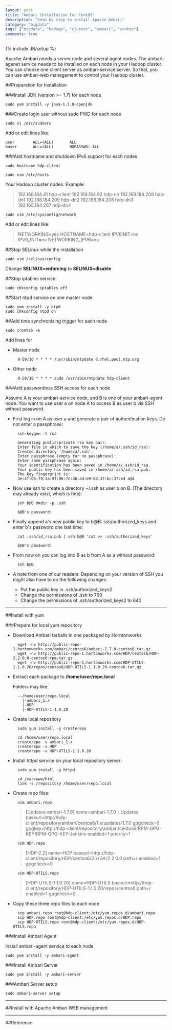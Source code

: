 ```yaml
---
layout: post
title: "Ambari Installation for CentOS"
description: "Setp by step to install Apache Ambari"
category: "bigdata"
tags: ["bigdata", "hadoop", "cluster", "ambari", "centos"]
comments: true
---
```

{% include JB/setup %}

Apache Ambari needs a server node and several agent nodes. The ambari-agenet service needs to be installed on each node in your Hadoop cluster. You can choose one client server as ambari-service server. So that, you can use ambari-web management to control your Hadoop cluster.

##Preparation for Installation

###Install JDK (version >= 1.7) for each node

    sudo yum install -y java-1.7.0-openjdk

###Create login user without sudo PWD for each node

    sudo vi /etc/sudoers

Add or edit lines like:

    user        ALL=(ALL)       ALL
	%user       ALL=(ALL)       NOPASSWD: ALL

###Add hostname and shutdown IPv6 support for each nodes

    sudo hostname hdp-client

    sudo vim /etc/hosts

Your Hadoop cluster nodes. Example:

>192.168.184.41 hdp-client
>192.168.184.92 hdp-nn
>192.168.184.208 hdp-dn1
>192.168.184.209 hdp-dn2
>192.168.184.206 hdp-dn3
>192.168.184.207 hdp-dn4

	sudo vim /etc/sysconfig/network

Add or edit lines like:

>NETWORKING=yes
>HOSTNAME=hdp-client
>IPV6INIT=no
>IPV6_INIT=no
>NETWORKING_IPV6=no

##Stop SELinux while the installation

    sudo vim /selinux/config

Change __SELINUX=enforcing__ to __SELINUX=disable__

##Stop iptables service

    sudo chkconfig iptables off

##Start ntpd service on one master node

    sudo yum install -y ntpd
    sudo chkconfig ntpd on

##Add time synchronizing trigger for each node

    sudo crontab -e

Add lines for

* Master node

        0-59/10 * * * * /usr/sbin/ntpdate 0.rhel.pool.ntp.org

* Other node

		0-59/10 * * * * sudo /usr/sbin/ntpdate hdp-client

###Add passwordless SSH access for each node

Assume A is your ambari-service node, and B is one of your ambari-agent node. You want to use user a on node A to access B as user b via SSH without password.

* First log in on A as user a and generate a pair of authentication keys. Do not enter a passphrase:

        ssh-keygen -t rsa

        Generating public/private rsa key pair.
        Enter file in which to save the key (/home/a/.ssh/id_rsa): 
        Created directory '/home/a/.ssh'.
        Enter passphrase (empty for no passphrase): 
        Enter same passphrase again: 
        Your identification has been saved in /home/a/.ssh/id_rsa.
        Your public key has been saved in /home/a/.ssh/id_rsa.pub.
        The key fingerprint is:
        3e:4f:05:79:3a:9f:96:7c:3b:ad:e9:58:37:bc:37:e4 a@A

* Now use ssh to create a directory ~/.ssh as user b on B. (The directory may already exist, which is fine):

        ssh b@B mkdir -p .ssh

        b@B's password: 

* Finally append a's new public key to b@B:.ssh/authorized_keys and enter b's password one last time:

        cat .ssh/id_rsa.pub | ssh b@B 'cat >> .ssh/authorized_keys'

        b@B's password: 

* From now on you can log into B as b from A as a without password:

        ssh b@B

* A note from one of our readers: Depending on your version of SSH you might also have to do the following changes:

	* Put the public key in .ssh/authorized_keys2
	* Change the permissions of .ssh to 700
	* Change the permissions of .ssh/authorized_keys2 to 640

---

##Install with yum

###Prepare for local yum repository

* Download Ambari tarballs in one packaged by Horntonworks

        wget -nv http://public-repo-1.hortonworks.com/ambari/centos6/ambari-1.7.0-centos6.tar.gz
        wget -nv http://public-repo-1.hortonworks.com/HDP/centos6/HDP-2.2.0.0-centos6-rpm.tar.gz
        wget -nv http://public-repo-1.hortonworks.com/HDP-UTILS-1.1.0.20/repos/centos6/HDP-UTILS-1.1.0.20-centos6.tar.gz

* Extract each package to __/home/user/repo.local__

    Folders may like:

        --/home/user/repo.local
          |-ambari_1.x
          |-HDP
          |-HDP-UTILS-1.1.0.20

* Create local repository

        sudo yum install -y createrepo

        cd /home/user/repo.local
        createrepo -v ambari_1.x
        createrepo -v HDP
        createrepo -v HDP-UTILS-1.1.0.20

* Install httpd service on your local repository server:

        sudo yum install -y httpd

        cd /var/www/html
        link -s /repository /home/user/repo.local

* Create repo files:

        vim ambari.repo

	>[Updates-ambari-1.7.0]
	>name=ambari-1.7.0 - Updates
	>baseurl=http://hdp-client/repository/ambari/centos6/1.x/updates/1.7.0
	>gpgcheck=0
	>gpgkey=http://hdp-client/repository/ambari/centos6/RPM-GPG-KEY/RPM-GPG-KEY-Jenkins
	>enabled=1
	>priority=1

        vim HDP.repo

	>[HDP-2.2]
	>name=HDP
	>baseurl=http://hdp-client/repository/HDP/centos6/2.x/GA/2.2.0.0
	>path=/
	>enabled=1
	>gpgcheck=0

        vim HDP-UTILS.repo 

	>[HDP-UTILS-1.1.0.20]
	>name=HDP-UTILS
	>baseurl=http://hdp-client/repository/HDP-UTILS-1.1.0.20/repos/centos6
	>path=/
	>enabled=1
	>gpgcheck=0

* Copy these three repo files to each node

        scp ambari.repo root@hdp-client:/etc/yum.repos.d/ambari.repo
        scp HDP.repo root@hdp-client:/etc/yum.repos.d/HDP.repo
        scp HDP-UTILS.repo root@hdp-client:/etc/yum.repos.d/HDP-UTILS.repo

###Install Ambari Agent

Install ambari-agent service to each node

    sudo yum install -y ambari-agent

###Install Ambari Server

    sudo yum install -y ambari-server

###Ambari Server setup

    sudo ambari-server setup

---

##Install with Apache Ambari WEB management




---

##Reference

